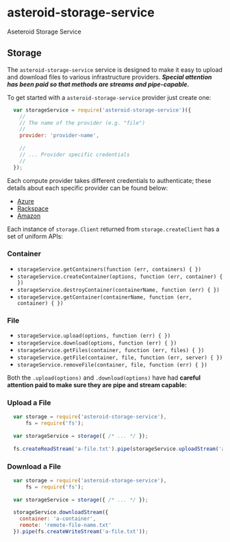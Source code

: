 asteroid-storage-service
========================

Aseteroid Storage Service

<a name="storage"></a>
## Storage

The `asteroid-storage-service` service is designed to make it easy to upload and download files to various infrastructure providers. **_Special attention has been paid so that methods are streams and pipe-capable._**

To get started with a `asteroid-storage-service` provider just create one:

``` js
  var storageService = require('asteroid-storage-service')({
    //
    // The name of the provider (e.g. "file")
    //
    provider: 'provider-name',
  
    //
    // ... Provider specific credentials
    //
  });
```

Each compute provider takes different credentials to authenticate; these details about each specific provider can be found below:

* [Azure](docs/providers/azure.md#using-storage)
* [Rackspace](docs/providers/rackspace/storage.md)
* [Amazon](docs/providers/amazon.md#using-storage)

Each instance of `storage.Client` returned from `storage.createClient` has a set of uniform APIs:

<a name="container"></a>
### Container
* `storageService.getContainers(function (err, containers) { })`
* `storageService.createContainer(options, function (err, container) { })`
* `storageService.destroyContainer(containerName, function (err) { })`
* `storageService.getContainer(containerName, function (err, container) { })`

<a name="file"></a>
### File
* `storageService.upload(options, function (err) { })`
* `storageService.download(options, function (err) { })`
* `storageService.getFiles(container, function (err, files) { })`
* `storageService.getFile(container, file, function (err, server) { })`
* `storageService.removeFile(container, file, function (err) { })`

Both the `.upload(options)` and `.download(options)` have had **careful attention paid to make sure they are pipe and stream capable:**

### Upload a File
``` js
  var storage = require('asteroid-storage-service'),
      fs = require('fs');
  
  var storageService = storage({ /* ... */ });
  
  fs.createReadStream('a-file.txt').pipe(storageService.uploadStream('a-container','remote-file-name.txt'));
```

### Download a File
``` js
  var storage = require('asteroid-storage-service'),
      fs = require('fs');
  
  var storageService = storage({ /* ... */ });
  
  storageService.downloadStream({
    container: 'a-container',
    remote: 'remote-file-name.txt'
  }).pipe(fs.createWriteStream('a-file.txt'));
```

